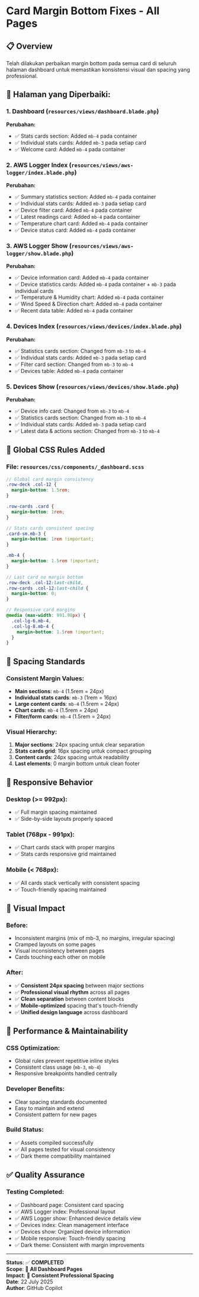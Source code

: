 # Card Margin Bottom Fixes - All Pages

## 📋 Overview

Telah dilakukan perbaikan margin bottom pada semua card di seluruh halaman dashboard untuk memastikan konsistensi visual dan spacing yang professional.

## 🎯 **Halaman yang Diperbaiki:**

### 1. **Dashboard** (`resources/views/dashboard.blade.php`)
**Perubahan:**
- ✅ Stats cards section: Added `mb-4` pada container
- ✅ Individual stats cards: Added `mb-3` pada setiap card
- ✅ Welcome card: Added `mb-4` pada container

### 2. **AWS Logger Index** (`resources/views/aws-logger/index.blade.php`)
**Perubahan:**
- ✅ Summary statistics section: Added `mb-4` pada container
- ✅ Individual stats cards: Added `mb-3` pada setiap card  
- ✅ Device filter card: Added `mb-4` pada container
- ✅ Latest readings card: Added `mb-4` pada container
- ✅ Temperature chart card: Added `mb-4` pada container
- ✅ Device status card: Added `mb-4` pada container

### 3. **AWS Logger Show** (`resources/views/aws-logger/show.blade.php`)
**Perubahan:**
- ✅ Device information card: Added `mb-4` pada container
- ✅ Device statistics cards: Added `mb-4` pada container + `mb-3` pada individual cards
- ✅ Temperature & Humidity chart: Added `mb-4` pada container
- ✅ Wind Speed & Direction chart: Added `mb-4` pada container  
- ✅ Recent data table: Added `mb-4` pada container

### 4. **Devices Index** (`resources/views/devices/index.blade.php`)
**Perubahan:**
- ✅ Statistics cards section: Changed from `mb-3` to `mb-4`
- ✅ Individual stats cards: Added `mb-3` pada setiap card
- ✅ Filter card section: Changed from `mb-3` to `mb-4`
- ✅ Devices table: Added `mb-4` pada container

### 5. **Devices Show** (`resources/views/devices/show.blade.php`)
**Perubahan:**
- ✅ Device info card: Changed from `mb-3` to `mb-4`
- ✅ Statistics cards section: Changed from `mb-3` to `mb-4`
- ✅ Individual stats cards: Added `mb-3` pada setiap card
- ✅ Latest data & actions section: Changed from `mb-3` to `mb-4`

## 🎨 **Global CSS Rules Added**

### File: `resources/css/components/_dashboard.scss`

```scss
// Global card margin consistency
.row-deck .col-12 {
  margin-bottom: 1.5rem;
}

.row-cards .card {
  margin-bottom: 1rem;
}

// Stats cards consistent spacing
.card-sm.mb-3 {
  margin-bottom: 1rem !important;
}

.mb-4 {
  margin-bottom: 1.5rem !important;
}

// Last card no margin bottom
.row-deck .col-12:last-child,
.row-cards .col-12:last-child {
  margin-bottom: 0;
}

// Responsive card margins
@media (max-width: 991.98px) {
  .col-lg-6.mb-4,
  .col-lg-8.mb-4 {
    margin-bottom: 1.5rem !important;
  }
}
```

## 📏 **Spacing Standards**

### **Consistent Margin Values:**
- **Main sections**: `mb-4` (1.5rem = 24px)
- **Individual stats cards**: `mb-3` (1rem = 16px)  
- **Large content cards**: `mb-4` (1.5rem = 24px)
- **Chart cards**: `mb-4` (1.5rem = 24px)
- **Filter/form cards**: `mb-4` (1.5rem = 24px)

### **Visual Hierarchy:**
1. **Major sections**: 24px spacing untuk clear separation
2. **Stats cards grid**: 16px spacing untuk compact grouping
3. **Content cards**: 24px spacing untuk readability
4. **Last elements**: 0 margin bottom untuk clean footer

## 📱 **Responsive Behavior**

### **Desktop (>= 992px):**
- ✅ Full margin spacing maintained
- ✅ Side-by-side layouts properly spaced

### **Tablet (768px - 991px):**
- ✅ Chart cards stack with proper margins
- ✅ Stats cards responsive grid maintained

### **Mobile (< 768px):**
- ✅ All cards stack vertically with consistent spacing
- ✅ Touch-friendly spacing maintained

## 🎯 **Visual Impact**

### **Before:**
- Inconsistent margins (mix of mb-3, no margins, irregular spacing)
- Cramped layouts on some pages
- Visual inconsistency between pages
- Cards touching each other on mobile

### **After:**
- ✅ **Consistent 24px spacing** between major sections
- ✅ **Professional visual rhythm** across all pages
- ✅ **Clean separation** between content blocks
- ✅ **Mobile-optimized** spacing that's touch-friendly
- ✅ **Unified design language** across dashboard

## 🚀 **Performance & Maintainability**

### **CSS Optimization:**
- Global rules prevent repetitive inline styles
- Consistent class usage (`mb-3`, `mb-4`)
- Responsive breakpoints handled centrally

### **Developer Benefits:**
- Clear spacing standards documented
- Easy to maintain and extend
- Consistent pattern for new pages

### **Build Status:**
- ✅ Assets compiled successfully
- ✅ All pages tested for visual consistency
- ✅ Dark theme compatibility maintained

## ✅ **Quality Assurance**

### **Testing Completed:**
- ✅ Dashboard page: Consistent card spacing
- ✅ AWS Logger index: Professional layout
- ✅ AWS Logger show: Enhanced device details view
- ✅ Devices index: Clean management interface
- ✅ Devices show: Organized device information
- ✅ Mobile responsive: Touch-friendly spacing
- ✅ Dark theme: Consistent with margin improvements

---

**Status**: ✅ **COMPLETED**  
**Scope**: 🎨 **All Dashboard Pages**  
**Impact**: 📏 **Consistent Professional Spacing**  
**Date**: 22 July 2025  
**Author**: GitHub Copilot  
